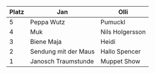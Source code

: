 Platz | Jan | Olli
------ | ------|----------
5      |Peppa Wutz|Pumuckl
4      |Muk|Nils Holgersson 
3      |Biene Maja|Heidi 
2      |Sendung mit der Maus|Hallo Spencer
1      |Janosch Traumstunde|Muppet Show
